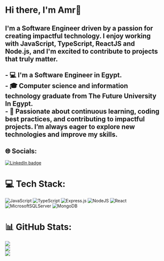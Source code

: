 # Hi there, I'm Amr👋
## I'm a Software Engineer driven by a passion for creating impactful technology.  I enjoy working with JavaScript, TypeScript, ReactJS and Node.js, and I'm excited to contribute to projects that truly matter.<br><br>- 💻 I'm a Software Engineer in Egypt.<br>- 🎓 Computer science and information technology graduate from The Future University In Egypt.<br>- 🔭 Passionate about continuous learning, coding best practices, and contributing to impactful projects. I’m always eager to explore new technologies and improve my skills.

## 🌐 Socials:
[![LinkedIn badge](https://img.shields.io/badge/linkedin-amrmohamed-%230177B5?style=flat&logo=linkedin)](https://www.linkedin.com/in/amr-mohamed-b708a92a6/)

# 💻 Tech Stack:
![JavaScript](https://img.shields.io/badge/javascript-%23323330.svg?style=for-the-badge&logo=javascript&logoColor=%23F7DF1E) ![TypeScript](https://img.shields.io/badge/typescript-%23007ACC.svg?style=for-the-badge&logo=typescript&logoColor=white)  ![Express.js](https://img.shields.io/badge/express.js-%23404d59.svg?style=for-the-badge&logo=express&logoColor=%2361DAFB) ![NodeJS](https://img.shields.io/badge/node.js-6DA55F?style=for-the-badge&logo=node.js&logoColor=white)  ![React](https://img.shields.io/badge/react-%2320232a.svg?style=for-the-badge&logo=react&logoColor=%2361DAFB) ![MicrosoftSQLServer](https://img.shields.io/badge/Microsoft%20SQL%20Server-CC2927?style=for-the-badge&logo=microsoft%20sql%20server&logoColor=white) ![MongoDB](https://img.shields.io/badge/MongoDB-%234ea94b.svg?style=for-the-badge&logo=mongodb&logoColor=white)

# 📊 GitHub Stats:
![](https://github-readme-stats.vercel.app/api?username=Amr-Azab&theme=dark&hide_border=false&include_all_commits=false&count_private=false)<br/>
![](https://github-readme-streak-stats.herokuapp.com/?user=Amr-Azab&theme=dark&hide_border=false)<br/>
![](https://github-readme-stats.vercel.app/api/top-langs/?username=Amr-Azab&theme=dark&hide_border=false&include_all_commits=false&count_private=false&layout=compact)



<!--
**Amr-azab/Amr-Azab** is a ✨ _special_ ✨ repository because its `README.md` (this file) appears on your GitHub profile.

Here are some ideas to get you started:

- 🔭 I’m currently working on ...
- 🌱 I’m currently learning ...
- 👯 I’m looking to collaborate on ...
- 🤔 I’m looking for help with ...
- 💬 Ask me about ...
- 📫 How to reach me: ...
- 😄 Pronouns: ...
- ⚡ Fun fact: ...
-->
